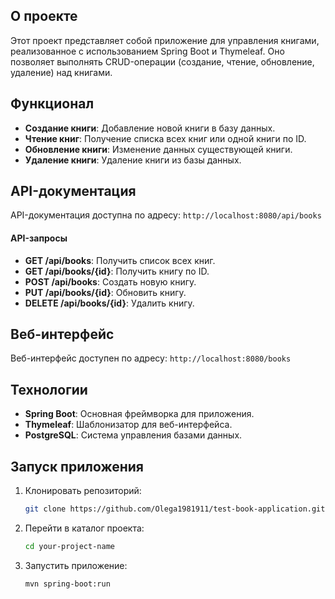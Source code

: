 ## О проекте

Этот проект представляет собой приложение для управления книгами, реализованное с использованием Spring Boot и Thymeleaf. 
Оно позволяет выполнять CRUD-операции (создание, чтение, обновление, удаление) над книгами.

## Функционал

- **Создание книги**: Добавление новой книги в базу данных.
- **Чтение книг**: Получение списка всех книг или одной книги по ID.
- **Обновление книги**: Изменение данных существующей книги.
- **Удаление книги**: Удаление книги из базы данных.

## API-документация

API-документация доступна по адресу: `http://localhost:8080/api/books`

#### API-запросы

- **GET /api/books**: Получить список всех книг.
- **GET /api/books/{id}**: Получить книгу по ID.
- **POST /api/books**: Создать новую книгу.
- **PUT /api/books/{id}**: Обновить книгу.
- **DELETE /api/books/{id}**: Удалить книгу.

## Веб-интерфейс

Веб-интерфейс доступен по адресу: `http://localhost:8080/books`

## Технологии

- **Spring Boot**: Основная фреймворка для приложения.
- **Thymeleaf**: Шаблонизатор для веб-интерфейса.
- **PostgreSQL**: Система управления базами данных.

## Запуск приложения

1. Клонировать репозиторий:
   ```bash
   git clone https://github.com/Olega1981911/test-book-application.git
   ```
2. Перейти в каталог проекта:
   ```bash
   cd your-project-name
   ```
3. Запустить приложение:
   ```bash
   mvn spring-boot:run
   ```
